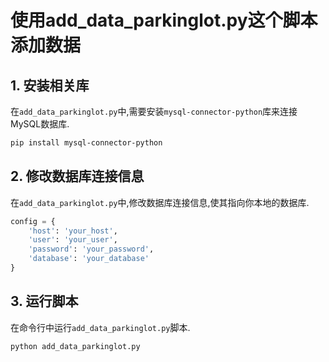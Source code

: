 # 使用add_data_parkinglot.py这个脚本添加数据

## 1. 安装相关库

在`add_data_parkinglot.py`中,需要安装`mysql-connector-python`库来连接MySQL数据库.

```bash
pip install mysql-connector-python
```

## 2. 修改数据库连接信息
在`add_data_parkinglot.py`中,修改数据库连接信息,使其指向你本地的数据库.

```python
config = {
    'host': 'your_host',
    'user': 'your_user',
    'password': 'your_password',
    'database': 'your_database'
}
```

## 3. 运行脚本

在命令行中运行`add_data_parkinglot.py`脚本.

```bash
python add_data_parkinglot.py
```